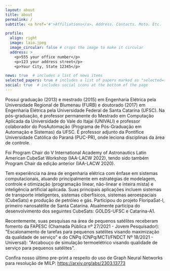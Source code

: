 ```yaml
---
layout: about
title: about
permalink: /
subtitle: <a href='#'>Affiliations</a>. Address. Contacts. Moto. Etc.

profile:
  align: right
  image: laio.jpeg
  image_circular: false # crops the image to make it circular
  address: >
    <p>555 your office number</p>
    <p>123 your address street</p>
    <p>Your City, State 12345</p>

news: true  # includes a list of news items
selected_papers: true # includes a list of papers marked as "selected={true}"
social: true  # includes social icons at the bottom of the page
---
```


Possui graduação (2013) e mestrado (2015) em Engenharia Elétrica pela Universidade Regional de Blumenau (FURB) e doutorado (2017) em Engenharia Elétrica pela Universidade Federal de Santa Catarina (UFSC). Na pós-graduação, é professor permanente do Mestrado em Computação Aplicada da Universidade do Vale do Itajaí (UNIVALI) e professor colaborador do PosAutomação (Programa de Pós-Graduação em Automação e Sistemas) da UFSC. É professor adjunto da Pontífice Universidade Católica do Paraná (PUC-PR), onde leciona disciplinas da área de controle.

Foi Program Chair do V International Academy of Astronautics Latin American CubeSat Workshop (IAA-LACW 2022), tendo sido também Program Chair da edição anterior (IAA-LACW 2020).

Tem experiência na área de engenharia elétrica com ênfase em sistemas computacionais, atuando principalmente em estratégias de modelagem, controle e otimização (programação linear, não-linear e inteira mista) e inteligência artificial aplicada. Suas principais aplicações incluem sistemas de transporte inteligentes, sistemas ciberfísicos, sistemas aeroespaciais (CubeSats) e produção de petróleo e gás. Participou do projeto FloripaSat-I, primeiro nanosatélite de Santa Catarina. Atualmente participa do desenvolvimento dos seguintes CubeSats: GOLDS-UFSC e Catarina-A1.

Recentemente, suas pesquisas na área de pequenos satélites receberam fomento da FAPESC (Chamada Pública nº 27/2021 - Jovem Pesquisador): "Escalonamento de tarefas para pequenos satélites visando maximização da qualidade de serviço" e do CNPq (CNPq/MCTI/FNDCT Nº 18/2021 - Universal): "Arcabouço de simulação termoelétrico visando qualidade de serviço para pequenos satélites".

Confira nosso último pre-print a respeito do uso de Graph Neural Networks para resolução de MILP: https://arxiv.org/abs/2303.13773 

